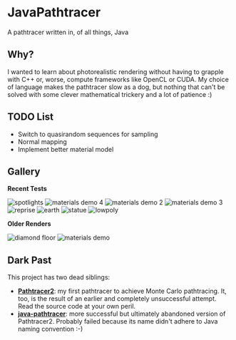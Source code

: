 # JavaPathtracer
A pathtracer written in, of all things, Java

## Why?

I wanted to learn about photorealistic rendering without having to grapple with C++ or, worse, compute frameworks like OpenCL or CUDA. My choice of language makes the pathtracer slow as a dog, but nothing that can't be solved with some clever mathematical trickery and a lot of patience :)

## TODO List

* Switch to quasirandom sequences for sampling
* Normal mapping
* Implement better material model

## Gallery

**Recent Tests**

![spotlights](images/spotlights.png)
![materials demo 4](images/materials4.png)
![materials demo 2](images/materials2.png)
![materials demo 3](images/materials3.png)
![reprise](images/scene_reprised.png)
![earth](images/earth.png)
![statue](images/statue.png)
![lowpoly](images/lpworld.png)

**Older Renders**

![diamond floor](images/dirtydiamond.png)
![materials demo](images/materials.png)

## Dark Past

This project has two dead siblings:
* **[Pathtracer2](https://github.com/adrian154/Pathtracer2)**: my first pathtracer to achieve Monte Carlo pathtracing. It, too, is the result of an earlier and completely unsuccessful attempt. Read the source code at your own peril.
* **[java-pathtracer](https://github.com/adrian154/java-pathtracer)**: more successful but ultimately abandoned version of Pathtracer2. Probably failed because its name didn't adhere to Java naming convention :-)
